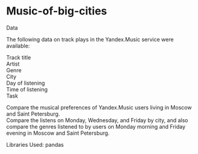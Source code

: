 # Music-of-big-cities
Data

The following data on track plays in the Yandex.Music service were available:

Track title  
Artist  
Genre  
City  
Day of listening  
Time of listening  
Task


Compare the musical preferences of Yandex.Music users living in Moscow and Saint Petersburg.  
Compare the listens on Monday, Wednesday, and Friday by city, and also  
compare the genres listened to by users on Monday morning and Friday evening in Moscow and Saint Petersburg.


Libraries Used:
pandas
